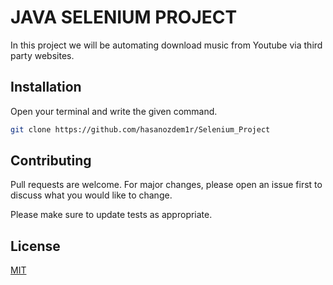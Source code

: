 # JAVA SELENIUM PROJECT
In this project we will be automating download music from Youtube via third party 
websites.
## Installation
Open your terminal and write the given command.

```bash
git clone https://github.com/hasanozdem1r/Selenium_Project
```

## Contributing
Pull requests are welcome. For major changes, please open an issue first to discuss what you would like to change.

Please make sure to update tests as appropriate.

## License
[MIT](https://choosealicense.com/licenses/mit/)
